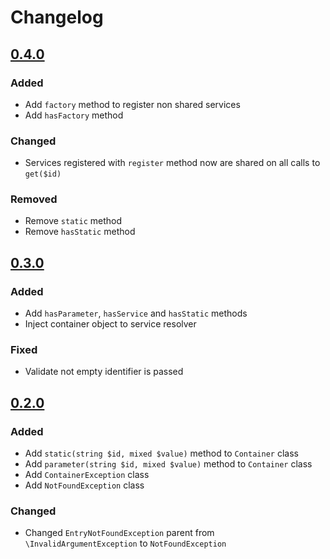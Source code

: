 # Changelog

## [0.4.0]

### Added

- Add `factory` method to register non shared services
- Add `hasFactory` method

### Changed

- Services registered with `register` method now are shared on all calls to `get($id)`

### Removed

- Remove `static` method
- Remove `hasStatic` method

## [0.3.0]

### Added

- Add `hasParameter`, `hasService` and `hasStatic` methods
- Inject container object to service resolver

### Fixed

- Validate not empty identifier is passed

## [0.2.0]

### Added

- Add `static(string $id, mixed $value)` method to `Container` class
- Add `parameter(string $id, mixed $value)` method to `Container` class
- Add `ContainerException` class
- Add `NotFoundException` class

### Changed

- Changed `EntryNotFoundException` parent from `\InvalidArgumentException` to `NotFoundException`

[Unreleased]: https://github.com/phetit/container/compare/v0.4.0...main
[0.4.0]: https://github.com/phetit/container/compare/v0.3.0...v0.4.0
[0.3.0]: https://github.com/phetit/container/compare/v0.2.0...v0.3.0
[0.2.0]: https://github.com/phetit/container/compare/v0.1.0...v0.2.0
